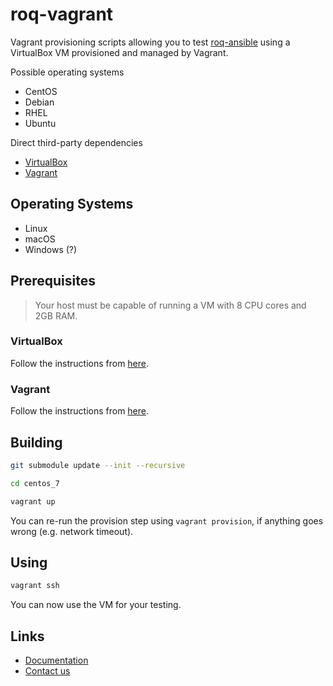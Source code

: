 # roq-vagrant

Vagrant provisioning scripts allowing you to test
[roq-ansible](https://github.com/roq-trading/roq-ansible) using a VirtualBox VM
provisioned and managed by Vagrant.

Possible operating systems

* CentOS
* Debian
* RHEL
* Ubuntu

Direct third-party dependencies

* [VirtualBox](https://www.virtualbox.org/)
* [Vagrant](https://www.vagrantup.com/)


## Operating Systems

* Linux
* macOS
* Windows (?)


## Prerequisites

> Your host must be capable of running a VM with 8 CPU cores and 2GB RAM.

### VirtualBox

Follow the instructions from [here](https://www.virtualbox.org/wiki/Downloads).

### Vagrant

Follow the instructions from [here](https://www.vagrantup.com/downloads.html).


## Building

```bash
git submodule update --init --recursive

cd centos_7

vagrant up
```

You can re-run the provision step using `vagrant provision`, if anything goes
wrong (e.g. network timeout).


## Using

```bash
vagrant ssh
```

You can now use the VM for your testing.


## Links

* [Documentation](https://roq-trading.com/docs)
* [Contact us](mailto:info@roq-trading.com)
